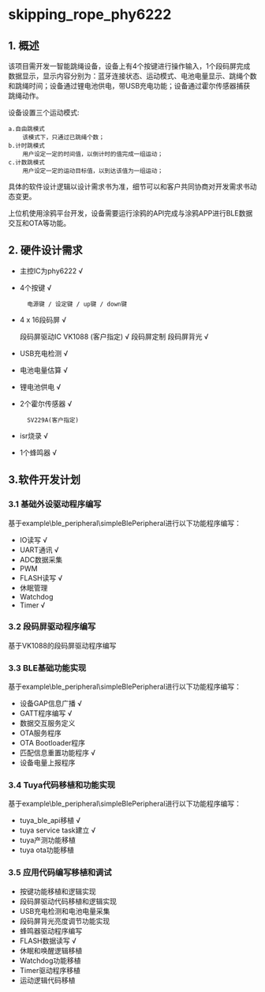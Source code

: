 <!--
 * @Author: emmovo
 * @Date: 2022-05-03 08:51:54
 * @LastEditors: emmovo
 * @LastEditTime: 2022-06-06 13:42:00
 * @FilePath: \undefinedd:\WorkingData\Evaluate_Project\skippingRope_phy6222\README.md
 * @Description: 
 * 
 * Copyright (c) 2022 by mingjkl@live.com/emmovo.com, All Rights Reserved. 
-->
# skipping_rope_phy6222

## 1. 概述

该项目需开发一智能跳绳设备，设备上有4个按键进行操作输入，1个段码屏完成数据显示，显示内容分别为：蓝牙连接状态、运动模式、电池电量显示、跳绳个数和跳绳时间；设备通过锂电池供电，带USB充电功能；设备通过霍尔传感器捕获跳绳动作。

设备设置三个运动模式:

    a.自由跳模式
        该模式下，只通过已跳绳个数；
    b.计时跳模式
        用户设定一定的时间值，以倒计时的值完成一组运动；
    c.计数跳模式
        用户设定一定的运动目标值，以到达该值为一组运动；

具体的软件设计逻辑以设计需求书为准，细节可以和客户共同协商对开发需求书动态变更。

上位机使用涂鸦平台开发，设备需要运行涂鸦的API完成与涂鸦APP进行BLE数据交互和OTA等功能。

## 2. 硬件设计需求

- 主控IC为phy6222  √     
- 4个按键                              √

        电源键 / 设定键 / up键 / down键

- 4 x 16段码屏                         √

    段码屏驱动IC VK1088 (客户指定)      √
	段码屏定制
    段码屏背光      √

- USB充电检测      √
- 电池电量估算     √
- 锂电池供电       √
- 2个霍尔传感器    √

        SV229A(客户指定)

- isr烧录          √
- 1个蜂鸣器        √

## 3.软件开发计划

### 3.1 基础外设驱动程序编写

基于example\ble_peripheral\simpleBlePeripheral进行以下功能程序编写：

- IO读写    √
- UART通讯  √
- ADC数据采集
- PWM
- FLASH读写 √
- 休眠管理
- Watchdog
- Timer √

### 3.2 段码屏驱动程序编写

基于VK1088的段码屏驱动程序编写

### 3.3 BLE基础功能实现

基于example\ble_peripheral\simpleBlePeripheral进行以下功能程序编写：
- 设备GAP信息广播   √
- GATT程序编写  √
- 数据交互服务定义  
- OTA服务程序
- OTA Bootloader程序
- 匹配信息重置功能程序  √
- 设备电量上报程序

### 3.4 Tuya代码移植和功能实现

基于example\ble_peripheral\simpleBlePeripheral进行以下功能程序编写：
- tuya_ble_api移植  √
- tuya service task建立 √
- tuya产测功能移植
- tuya ota功能移植

### 3.5 应用代码编写移植和调试

- 按键功能移植和逻辑实现
- 段码屏驱动代码移植和逻辑实现
- USB充电检测和电池电量采集
- 段码屏背光亮度调节功能实现
- 蜂鸣器驱动程序编写
- FLASH数据读写 √
- 休眠和唤醒逻辑移植
- Watchdog功能移植
- Timer驱动程序移植 
- 运动逻辑代码移植



